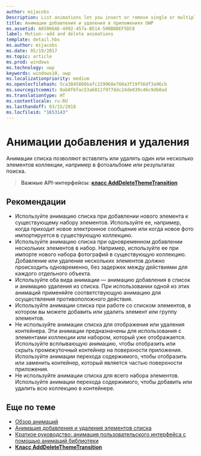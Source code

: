 ```yaml
---
author: mijacobs
Description: List animations let you insert or remove single or multiple items from a collection, such as a photo album or a list of search results.
title: Анимации добавления и удаления в приложениях UWP
ms.assetid: A85006AE-4992-457a-B514-500B8BEF5DC8
label: Motion--add and delete animations
template: detail.hbs
ms.author: mijacobs
ms.date: 05/19/2017
ms.topic: article
ms.prod: windows
ms.technology: uwp
keywords: windows10, uwp
ms.localizationpriority: medium
ms.openlocfilehash: 5ca3845866bafc229968e760a3f19f56df3a96cb
ms.sourcegitcommit: 0ab8f6fac53a6811f977ddc24de039c46c9db0ad
ms.translationtype: HT
ms.contentlocale: ru-RU
ms.lasthandoff: 03/15/2018
ms.locfileid: "1653143"
---
```

# <a name="add-and-delete-animations"></a>Анимации добавления и удаления



Анимации списка позволяют вставлять или удалять один или несколько элементов коллекции, например в фотоальбоме или результатах поиска.

> **Важные API-интерфейсы**: [**класс AddDeleteThemeTransition**](https://msdn.microsoft.com/library/windows/apps/br243048)


## <a name="dos-and-donts"></a>Рекомендации


-   Используйте анимацию списка при добавлении нового элемента к существующему набору элементов. Используйте ее, например, когда приходит новое электронное сообщение или когда новое фото импортируется в существующую коллекцию.
-   Используйте анимацию списка при одновременном добавлении нескольких элементов в набор. Например, используйте ее при импорте нового набора фотографий в существующую коллекцию. Добавление или удаление нескольких элементов должно происходить одновременно, без задержек между действиями для каждого отдельного объекта.
-   Используйте оба вида анимации — анимацию добавления в список и анимацию удаления из списка. При использовании одной из этих анимаций применяйте соответствующую анимацию для осуществления противоположного действия.
-   Используйте анимации списка при работе со списком элементов, в котором вы можете добавить или удалить элемент или группу элементов.
-   Не используйте анимации списка для отображения или удаления контейнера. Эти анимации предназначены для использования с элементами коллекции или набором, который уже отображается. Используйте всплывающую анимацию, чтобы отобразить или скрыть промежуточный контейнер на поверхности приложения. Используйте анимации перехода содержимого, чтобы отобразить или заменить контейнер, который является частью поверхности приложения.
-   Не используйте анимации списка для всего набора элементов. Используйте анимации перехода содержимого, чтобы добавить или удалить всю коллекцию в контейнере.



## <a name="related-articles"></a>Еще по теме

* [Обзор анимаций](https://msdn.microsoft.com/library/windows/apps/mt187350)
* [Анимация добавления и удаления элементов списка](https://msdn.microsoft.com/library/windows/apps/xaml/jj649430)
* [Краткое руководство: анимация пользовательского интерфейса с помощью анимаций библиотеки](https://msdn.microsoft.com/library/windows/apps/xaml/hh452703)
* [**Класс AddDeleteThemeTransition**](https://msdn.microsoft.com/library/windows/apps/br243048)

 

 




